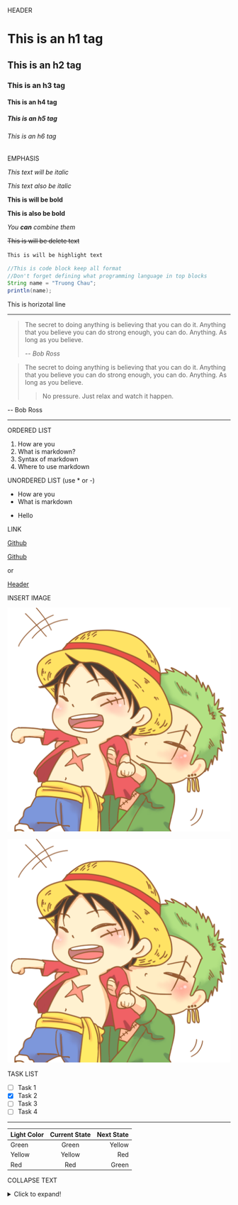 HEADER

# This is an h1 tag

## This is an h2 tag

### This is an h3 tag

#### This is an h4 tag

##### This is an h5 tag

###### This is an h6 tag

EMPHASIS

_This text will be italic_

_This text also be italic_

**This is will be bold**

**This is also be bold**

_You **can** combine them_

~~This is will be delete text~~

`This is will be highlight text`

```java
//This is code block keep all format
//Don't forget defining what programming language in top blocks
String name = "Truong Chau";
println(name);
```

This is horizotal line

---

> The secret to doing anything is believing that you can do it. Anything that you believe you can do strong enough, you can do. Anything. As long as you believe.
>
> -- _Bob Ross_

> The secret to doing anything is believing that you can do it. Anything that you believe you can do strong enough, you can do. Anything. As long as you believe.
>
> > No pressure. Just relax and watch it happen.

-- Bob Ross

---

ORDERED LIST

1. How are you
1. What is markdown?
1. Syntax of markdown
1. Where to use markdown

UNORDERED LIST (use \* or -)

- How are you
- What is markdown

* Hello

LINK

[Github](http://github.com)

[Github](http://github.com "Github Title")

or

[Header](#this-is-an-h3-tag)

INSERT IMAGE

![Cartoon Image](./cartoon.png)

[![Cartoon Image](./cartoon.png)](http://github.com)

TASK LIST

- [ ] Task 1
- [x] Task 2
- [ ] Task 3
- [ ] Task 4

---

| Light Color | Current State | Next State |
| :---------- | :-----------: | ---------: |
| Green       |     Green     |     Yellow |
| Yellow      |    Yellow     |        Red |
| Red         |      Red      |      Green |

COLLAPSE TEXT

<details>
    <summary>Click to expand!</summary>

## Heading

1. A numbered
2. List

   - With some

   - Sub bullets

</details>
